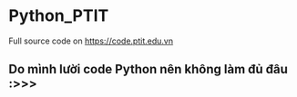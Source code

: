 # Python_PTIT
Full source code on https://code.ptit.edu.vn
## Do mình lười code Python nên không làm đủ đâu :>>>
